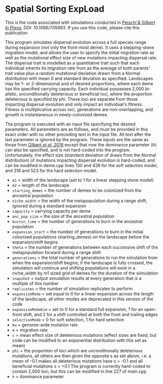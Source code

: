 # Spatial Sorting ExpLoad

This is the code associated with simulations conducted in [Peischl & Gilbert *In Press*](https://www.journals.uchicago.edu/doi/10.1086/705993), DOI: 10.1086/705993. If you use this code, please cite this publication.

This program simulates dispersal evolution across a full species range during expansion (not only the front-most deme). 
It uses a stepping-stone migration model, and allows the user to specify the initial migration 
rate as well as the mutational effect size of new mutations impacting dispersal rate. The dispersal trait is modelled as a 
quantitative trait such that each individual inherits its migration rate from as the average of both parents’ 
trait value plus a random mutational deviation drawn from a Normal distribution with mean 0 and standard deviation as specified.
Landscapes may be 1- or 2-dimensional and of desired proportions, where each deme has the specified carrying capacity. 
Each individual possesses 2,000 bi-allelic, unconditionally deleterious or beneficial loci, 
where the proportion deleterious is specified by phi. These loci are separate from those impacting 
dispersal evolution and only impact an individual's fitness. Fitness is multiplicative across loci, generations are 
non-overlapping, and growth is instantaneous in newly-colonized demes. 


The program is executed with an input file specifying the desired parameters. 
All parameters are as follows, and must be provided in this exact order with no other preceding text in the input file. 
All text after the last parameter is ignored by the program. These inputs are the same as those from [Gilbert *et al.* 2018](https://journals.plos.org/plosgenetics/article?id=10.1371/journal.pgen.1007450) 
except that now the dominance parameter (*h*) can also be specified, and is not hard-coded into the program. Unfortunately, the effect size (standard deviation of draws from the Normal distribution) of mutations impacting dispersal evolution *is* hard-coded, and 
can be modified in deme.cpp lines 130 and 428 for the soft selection model, and 318 and 523 for the hard selection model.

* `m1` = width of the landscape (set to 1 for a linear stepping stone model)
* `m2` = length of the landscape
* `starting_demes` = the number of demes to be colonized from the ancestral population
* `niche_width` = the width of the metapopulation during a range shift, ignored during a standard expansion
* `capacity` = carrying capacity per deme
* `anc_pop_size` = the size of the ancestral population
* `burnin_time` = the number of generations to burn in the ancestral population
* `expansion_start` = the number of generations to burn in the initial colonized populations (starting_demes) on the landscape before the expansion/shift begins
* `theta` = the number of generations between each successive shift of the metapopulation forward during a range shift
* `generations` = the total number of generations to run the simulation from when the expansion/shift begins; if the landscape is fully crossed, the simulation will continue and shifting populations will exist in a niche_width by m1 sized grid of demes for the duration of the siimulation
* `snapshot` = output simulation results at every generation that is a multiple of this number
* `replicates` = the number of simulation replicates to perform
* `expansionMode` = set equal to 0 for a linear expansion across the length of the landscape, all other modes are deprecated in this version of the code
* `expansionModeKim` = set to 0 for a standard full expansion, 1 for an open-front shift, and 2 for a shift controlled at both the front and trailing edges
* `selectionMode` = 0 for soft selection, 1 for hard selection
* `mu` = genome-wide mutation rate
* `m` = migration rate
* `s` = mean effect size of deleterious mutations (effect sizes are fixed, but code can be modified to an exponential distribution with this set as mean)
* `phi` = the proportion of loci which are unconditionally deleterious mutations, all others are then given the opposite s as set above, i.e. a mean of -0.1 
makes all deleterious mutations have s = -0.1 and all beneficial mutations s = +0.1  The program is currently hard-coded to contain 2,000 loci, but this can be modified in line 227 of main.cpp
* `h` = dominance parameter
